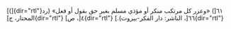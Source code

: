 [(]{dir="rtl"}٦١[) «وعزر كل مرتكب منكر أو مؤذي مسلم بغير حق بقول أو فعل»
(رد المحتار، ج]{dir="rtl"} ٤[، ص]{dir="rtl"} ٦٦[، الناشر: دار
الفكر-بيروت).]{dir="rtl"}
